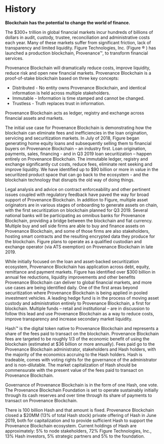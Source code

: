 # History

**Blockchain has the potential to change the world of finance.** 

The $300+ trillion in global financial markets incur hundreds of billions of dollars in audit, custody, trustee, reconciliation and administrative costs each year. Many of these markets suffer from significant friction, lack of transparency and limited liquidity. Figure Technologies, Inc. \(Figure ® \) has launched a production blockchain, Provenance™, to transform financial services. 

Provenance Blockchain will dramatically reduce costs, improve liquidity, reduce risk and open new financial markets. Provenance Blockchain is a proof-of-stake blockchain based on three key concepts: 

* Distributed - No entity owns Provenance Blockchain, and identical information is held across multiple stakeholders. 
* Immutable - Information is time stamped and cannot be changed. 
* Trustless - Truth replaces trust in information.  

Provenance Blockchain acts as ledger, registry and exchange across financial assets and markets. 

The initial use case for Provenance Blockchain is demonstrating how the blockchain can eliminate fees and inefficiencies in the loan origination, servicing and securitization markets. In July of 2018, Figure began generating home equity loans and subsequently selling them to financial buyers on Provenance Blockchain – an industry first. Loan origination, payments, sales, financing - and in Q3 2019 loan securitization – happen entirely on Provenance Blockchain. The immutable ledger, registry and exchange significantly cut costs, reduce fees, eliminate rent seeking and improve liquidity. We have identified up to $90 billion or more in value in the securitized product space that can go back to the ecosystem - and the blockchain technology that disrupts the old way of doing things. 

Legal analysis and advice on contract enforceability and other pertinent issues coupled with regulatory feedback have paved the way for broad support of Provenance Blockchain. In addition to Figure, multiple asset originators are in various stages of onboarding to generate assets on chain, with the first securitization on blockchain planned for Q3 2019. Several national banks will be participating as omnibus banks for Provenance Blockchain, providing a bridge between the blockchain and fiat currency. Multiple buy and sell side firms are able to buy and finance assets on Provenance Blockchain, and some of those firms are also stakeholders, hosting smart contracts and the resulting encrypted data they produce for the blockchain. Figure plans to operate as a qualified custodian and exchange operator \(via ATS exemption\) on Provenance Blockchain in late 2019. 

While initially focused on the loan and asset-backed securitization ecosystem, Provenance Blockchain has application across debt, equity, remittance and payment markets. Figure has identified over $300 billion in annual fee reductions, liquidity improvements and other benefits Provenance Blockchain can deliver to global financial markets, and more use cases are being identified daily. One of the first areas beyond securitization where Provenance Blockchain is being applied in pooled investment vehicles. A leading hedge fund is in the process of moving asset custody and administration entirely to Provenance Blockchain, a first for blockchain. Multiple funds – retail and institutional – are in discussion to follow this lead and use Provenance Blockchain as a way to reduce costs, improve transparency and increase secondary market liquidity. 

Hash™ is the digital token native to Provenance Blockchain and represents a share of the fees paid to transact on the blockchain. Provenance Blockchain fees are targeted to be roughly 1/3 of the economic benefit of using the blockchain \(estimated at $36 billion or more annually\). Fees paid go to the Provenance Blockchain administrator, stakeholders and Hash holders, with the majority of the economics accruing to the Hash holders. Hash is tradeable, comes with voting rights for the governance of the administrator and is non-dilutable. The market capitalization of Hash should be commensurate with the present value of the fees paid to transact on Provenance Blockchain. 

Governance of Provenance Blockchain is in the form of one Hash, one vote. The Provenance Blockchain Foundation is set to operate sustainably initially through its cash reserves and over time through its share of payments to transact on Provenance Blockchain.

There is 100 billion Hash and that amount is fixed. Provenance Blockchain closed a $20MM \(13% of total Hash stock\) private offering of Hash in June 2019, both for capitalization and to provide sufficient Hash to support the Provenance Blockchain ecosystem. Current holdings of Hash are approximately: 5% to node stakeholders, 72% Figure Technologies, Inc., 13% Hash investors, 5% strategic partners and 5% to the foundation.

